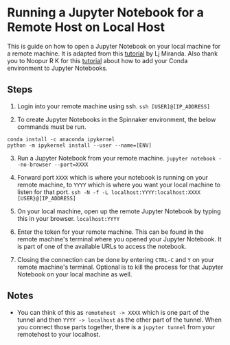# Running a Jupyter Notebook for a Remote Host on Local Host

This is guide on how to open a Jupyter Notebook on your local machine for a remote machine. It is adapted from this [tutorial](https://ljvmiranda921.github.io/notebook/2018/01/31/running-a-jupyter-notebook/) by Lj Miranda. Also thank you to Noopur R K for this [tutorial](https://medium.com/@nrk25693/how-to-add-your-conda-environment-to-your-jupyter-notebook-in-just-4-steps-abeab8b8d084) about how to add your Conda environment to Jupyter Notebooks.

## Steps
1. Login into your remote machine using ssh.
`ssh [USER]@[IP_ADDRESS]`

2. To create Jupyter Notebooks in the Spinnaker environment, the below commands must be run.
```
conda install -c anaconda ipykernel
python -m ipykernel install --user --name=[ENV]
```

3. Run a Jupyter Notebook from your remote machine.
`jupyter notebook --no-browser --port=XXXX`

4. Forward port `XXXX` which is where your notebook is running on your remote machine, to `YYYY` which is where you want your local machine to listen for that port. 
`ssh -N -f -L localhost:YYYY:localhost:XXXX [USER}@[IP_ADDRESS]`

5. On your local machine, open up the remote Jupyter Notebook by typing this in your browser.
`localhost:YYYY`

6. Enter the token for your remote machine. This can be found in the remote machine's terminal where you opened your Jupyter Notebook. It is part of one of the available URLs to access the notebook.

7. Closing the connection can be done by entering `CTRL-C` and `Y` on your remote machine's terminal. Optional is to kill the process for that Jupyter Notebook on your local machine as well.

## Notes
- You can think of this as `remotehost -> XXXX` which is one part of the tunnel and then `YYYY -> localhost` as the other part of the tunnel. When you connect those parts together, there is a `jupyter tunnel` from your remotehost to your localhost.
